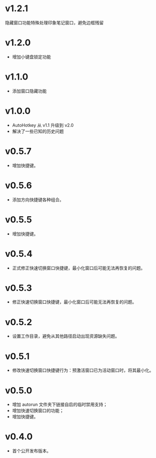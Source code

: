 # v1.2.1

隐藏窗口功能特殊处理印象笔记窗口，避免边框残留

# v1.2.0

* 增加小键盘锁定功能

# v1.1.0

* 添加窗口隐藏功能

# v1.0.0

* AutoHotkey 从 v1.1 升级到 v2.0
* 解决了一些已知的历史问题

# v0.5.7

* 增加快捷键。

# v0.5.6

* 添加方向快捷键各种组合。

# v0.5.5

* 增加快捷键。

# v0.5.4

* 正式修正快速切换窗口快捷键，最小化窗口后可能无法再恢复的问题。

# v0.5.3

* 修正快速切换窗口快捷键，最小化窗口后可能无法再恢复的问题。

# v0.5.2

* 设置工作目录，避免从其他路径启动出现资源缺失问题。

# v0.5.1

* 修改快速切换窗口快捷键行为：预激活窗口已为活动窗口时，将其最小化。

# v0.5.0

* 增加 autorun 文件夹下链接自启的临时禁用支持；
* 增加快速切换窗口的功能；
* 增加快捷键。

# v0.4.0

* 首个公开发布版本。